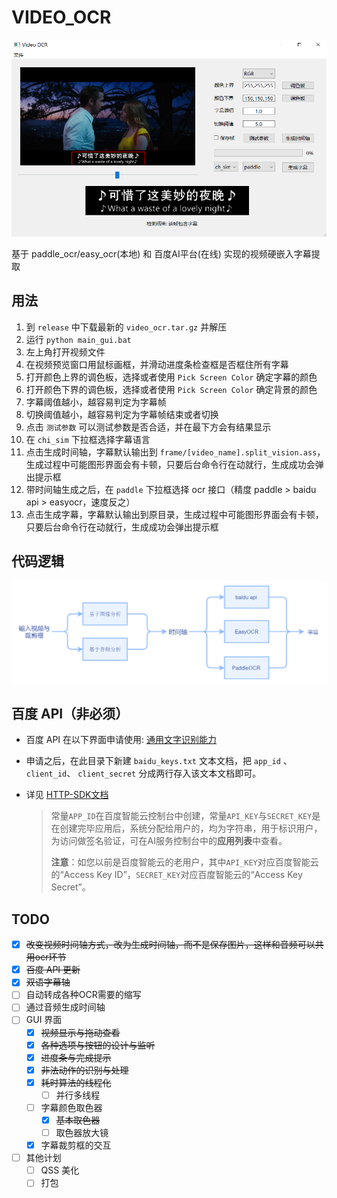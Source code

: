 # VIDEO_OCR

![demo](images/demo.png)

基于 paddle_ocr/easy_ocr(本地) 和 百度AI平台(在线) 实现的视频硬嵌入字幕提取

## 用法

1. 到 `release`  中下载最新的 `video_ocr.tar.gz` 并解压
2. 运行 `python main_gui.bat` 
3. 左上角打开视频文件
4. 在视频预览窗口用鼠标画框，并滑动进度条检查框是否框住所有字幕
5. 打开颜色上界的调色板，选择或者使用 `Pick Screen Color` 确定字幕的颜色
6. 打开颜色下界的调色板，选择或者使用 `Pick Screen Color` 确定背景的颜色
7. 字幕阈值越小，越容易判定为字幕帧
8. 切换阈值越小，越容易判定为字幕帧结束或者切换
9. 点击 `测试参数` 可以测试参数是否合适，并在最下方会有结果显示
10. 在 `chi_sim` 下拉框选择字幕语言
11. 点击生成时间轴，字幕默认输出到 `frame/[video_name].split_vision.ass`，生成过程中可能图形界面会有卡顿，只要后台命令行在动就行，生成成功会弹出提示框
12. 带时间轴生成之后，在 `paddle` 下拉框选择 ocr 接口（精度 paddle > baidu api > easyocr，速度反之）
13. 点击生成字幕，字幕默认输出到原目录，生成过程中可能图形界面会有卡顿，只要后台命令行在动就行，生成成功会弹出提示框

## 代码逻辑

![代码逻辑](images/process.png)

## 百度 API（非必须）

+ 百度 API 在以下界面申请使用: [通用文字识别能力](https://ai.baidu.com/tech/ocr/general)

+ 申请之后，在此目录下新建 `baidu_keys.txt` 文本文档，把 `app_id` 、 `client_id`、 `client_secret`  分成两行存入该文本文档即可。

+ 详见 [HTTP-SDK文档](https://cloud.baidu.com/doc/OCR/s/wkibizyjk)

  > 常量`APP_ID`在百度智能云控制台中创建，常量`API_KEY`与`SECRET_KEY`是在创建完毕应用后，系统分配给用户的，均为字符串，用于标识用户，为访问做签名验证，可在AI服务控制台中的**应用列表**中查看。
  >
  > **注意**：如您以前是百度智能云的老用户，其中`API_KEY`对应百度智能云的“Access Key ID”，`SECRET_KEY`对应百度智能云的“Access Key Secret”。

## TODO

- [x] ~~改变视频时间轴方式，改为生成时间轴，而不是保存图片，这样和音频可以共用ocr环节~~
- [x] ~~百度 API 更新~~
- [x] ~~双语字幕轴~~
- [ ] 自动转成各种OCR需要的缩写
- [ ] 通过音频生成时间轴
- [ ] GUI 界面
  - [x] ~~视频显示与拖动查看~~
  - [x] ~~各种选项与按钮的设计与监听~~
  - [x] ~~进度条与完成提示~~
  - [x] ~~非法动作的识别与处理~~
  - [x] ~~耗时算法的线程化~~
    - [ ] 并行多线程
  - [ ] 字幕颜色取色器
    - [x] ~~基本取色器~~
    - [ ] 取色器放大镜
  - [x] 字幕裁剪框的交互
- [ ] 其他计划
  - [ ] QSS 美化
  - [ ] 打包
